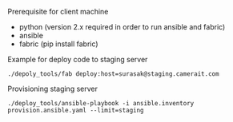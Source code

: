 Prerequisite for client machine

- python (version 2.x required in order to run ansible and fabric)
- ansible
- fabric (pip install fabric)



Example for deploy code to staging server

    ./depoly_tools/fab deploy:host=surasak@staging.camerait.com



Provisioning staging server

    ./deploy_tools/ansible-playbook -i ansible.inventory provision.ansible.yaml --limit=staging
